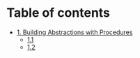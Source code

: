 # Table of contents

* [1. Building Abstractions with Procedures]()
    * [1.1](chapter1/1.1.md)
    * [1.2](chapter1/1.2.md)

